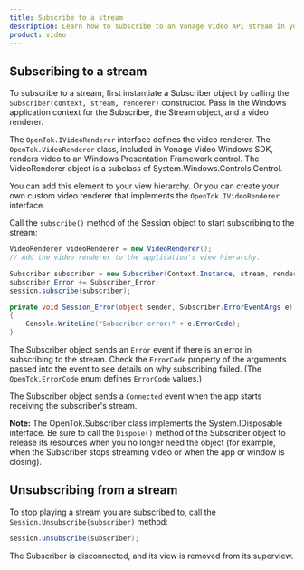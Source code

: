 ```yaml
---
title: Subscribe to a stream
description: Learn how to subscribe to an Vonage Video API stream in your Windows application. Once you have connected to a session, you can subscribe to a stream to view video, audio, and signalling data.
product: video
---
```


## Subscribing to a stream

To subscribe to a stream, first instantiate a Subscriber object by calling the `Subscriber(context, stream, renderer)` constructor. Pass in the Windows application context for the Subscriber, the Stream object, and a video renderer.

The `OpenTok.IVideoRenderer` interface defines the video renderer. The `OpenTok.VideoRenderer` class, included in Vonage Video Windows SDK, renders video to an Windows Presentation Framework control. The VideoRenderer object is a subclass of System.Windows.Controls.Control.

You can add this element to your view hierarchy. Or you can create your own custom video renderer that implements the `OpenTok.IVideoRenderer` interface.

Call the `subscribe()` method of the Session object to start subscribing to the stream:

```c#
VideoRenderer videoRenderer = new VideoRenderer();
// Add the video renderer to the application's view hierarchy.

Subscriber subscriber = new Subscriber(Context.Instance, stream, renderer);
subscriber.Error += Subscriber_Error;
session.subscribe(subscriber);

private void Session_Error(object sender, Subscriber.ErrorEventArgs e)
{
    Console.WriteLine("Subscriber error:" + e.ErrorCode);
}
```

The Subscriber object sends an `Error` event if there is an error in subscribing to the stream. Check the `ErrorCode` property of the arguments passed into the event to see details on why subscribing failed. (The `OpenTok.ErrorCode` enum defines `ErrorCode` values.)

The Subscriber object sends a `Connected` event when the app starts receiving the subscriber's stream.

**Note:** The OpenTok.Subscriber class implements the System.IDisposable interface. Be sure to call the `Dispose()` method of the Subscriber object to release its resources when you no longer need the object (for example, when the Subscriber stops streaming video or when the app or window is closing).

<!-- OPT-TODO: You can create a [custom audio driver](/developer/guides/audio-video/windows/#audio_driver) to be used by all publishers and subscribers. -->

## Unsubscribing from a stream

To stop playing a stream you are subscribed to, call the `Session.Unsubscribe(subscriber)` method:

```c#
session.unsubscribe(subscriber);
```

The Subscriber is disconnected, and its view is removed from its superview.
